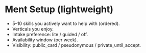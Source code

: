 ﻿# Ment Setup (lightweight)

- 5–10 skills you actively want to help with (ordered).
- Verticals you enjoy.
- Intake preference: lite / guided / off.
- Availability window (per week).
- Visibility: public_card / pseudonymous / private_until_accept.

